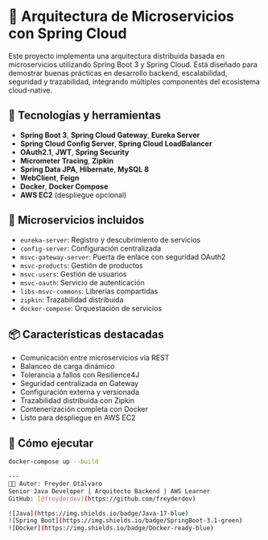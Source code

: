 # 🧠 Arquitectura de Microservicios con Spring Cloud

Este proyecto implementa una arquitectura distribuida basada en microservicios utilizando Spring Boot 3 y Spring Cloud. Está diseñado para demostrar buenas prácticas en desarrollo backend, escalabilidad, seguridad y trazabilidad, integrando múltiples componentes del ecosistema cloud-native.

## 🚀 Tecnologías y herramientas

- **Spring Boot 3**, **Spring Cloud Gateway**, **Eureka Server**
- **Spring Cloud Config Server**, **Spring Cloud LoadBalancer**
- **OAuth2.1**, **JWT**, **Spring Security**
- **Micrometer Tracing**, **Zipkin**
- **Spring Data JPA**, **Hibernate**, **MySQL 8**
- **WebClient**, **Feign**
- **Docker**, **Docker Compose**
- **AWS EC2** (despliegue opcional)

## 🧩 Microservicios incluidos

- `eureka-server`: Registro y descubrimiento de servicios
- `config-server`: Configuración centralizada
- `msvc-gateway-server`: Puerta de enlace con seguridad OAuth2
- `msvc-products`: Gestión de productos
- `msvc-users`: Gestión de usuarios
- `msvc-oauth`: Servicio de autenticación
- `libs-msvc-commons`: Librerías compartidas
- `zipkin`: Trazabilidad distribuida
- `docker-compose`: Orquestación de servicios

## 📦 Características destacadas

- Comunicación entre microservicios vía REST
- Balanceo de carga dinámico
- Tolerancia a fallos con Resilience4J
- Seguridad centralizada en Gateway
- Configuración externa y versionada
- Trazabilidad distribuida con Zipkin
- Contenerización completa con Docker
- Listo para despliegue en AWS EC2

## 🧪 Cómo ejecutar

```bash
docker-compose up --build

---
👨‍💻 Autor: Freyder Otálvaro  
Senior Java Developer | Arquitecto Backend | AWS Learner  
GitHub: [@freyderdev](https://github.com/freyderdev)

![Java](https://img.shields.io/badge/Java-17-blue)
![Spring Boot](https://img.shields.io/badge/SpringBoot-3.1-green)
![Docker](https://img.shields.io/badge/Docker-ready-blue)

